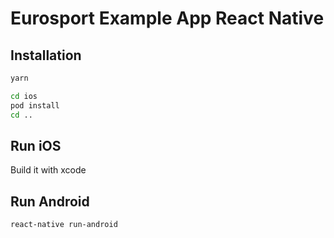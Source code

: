 # Eurosport Example App React Native

## Installation

```sh
yarn
```

```sh
cd ios
pod install
cd ..
```

## Run iOS

Build it with xcode

## Run Android

```sh
react-native run-android
```
